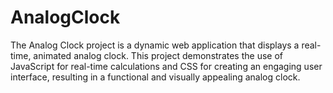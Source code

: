 # AnalogClock
The Analog Clock project is a dynamic web application that displays a real-time, animated analog clock. This project demonstrates the use of JavaScript for real-time calculations and CSS for creating an engaging user interface, resulting in a functional and visually appealing analog clock.
